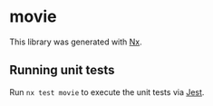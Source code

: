 # movie

This library was generated with [Nx](https://nx.dev).

## Running unit tests

Run `nx test movie` to execute the unit tests via [Jest](https://jestjs.io).
